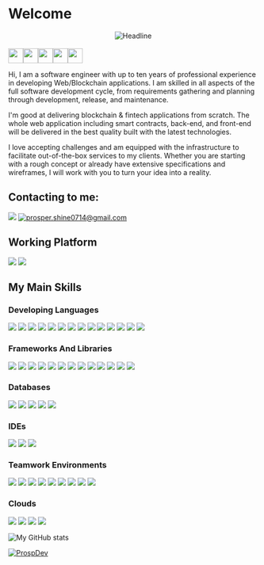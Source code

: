 # Welcome
<div align=center>
<img src="https://readme-typing-svg.herokuapp.com?color=%236FDA44&size=32&center=true&vCenter=true&width=700&height=50&lines=Hi+I'm+Web/Blockchain+Developer+%F0%9F%91%8B;Frontend+Engineer;Backend+Engineer;" alt="Headline" />
</div>
<br />
<div style="display: flex">
<img src="https://media.giphy.com/media/ObNTw8Uzwy6KQ/giphy.gif" width="30px">
<img src="https://media.giphy.com/media/ObNTw8Uzwy6KQ/giphy.gif" width="30px">
<img src="https://media.giphy.com/media/ObNTw8Uzwy6KQ/giphy.gif" width="30px">
<img src="https://media.giphy.com/media/ObNTw8Uzwy6KQ/giphy.gif" width="30px">
<img src="https://media.giphy.com/media/ObNTw8Uzwy6KQ/giphy.gif" width="30px">
</div>

Hi, I am a software engineer with up to ten years of professional experience in developing Web/Blockchain applications. I am skilled in all aspects of the full software development cycle, from requirements gathering and planning through development, release, and maintenance.

I'm good at delivering blockchain & fintech applications from scratch.
The whole web application including smart contracts, back-end, and front-end will be delivered in the best quality built with the latest technologies.

I love accepting challenges and am equipped with the infrastructure to facilitate out-of-the-box services to my clients. Whether you are starting with a rough concept or already have extensive specifications and wireframes, I will work with you to turn your idea into a reality.


## Contacting to me:
[<img src="https://img.shields.io/github/followers/manliestben?color=black&label=GitHub&logo=GitHub&logoColor=white&style=flat-square" />](https://github.com/ProspDev)
[<img src="https://img.shields.io/badge/-Gmail-D14836?style=flat-square&logo=Gmail&logoColor=white" title="prosper.shine0714@gmail.com"/>](https://mailto:prosper.shine0714@gmail.com)

## Working Platform
[<img src="https://img.shields.io/badge/-Windows-0078D6?style=flat-square&logo=Windows&logoColor=white" />](#)
[<img src="https://img.shields.io/badge/Ubuntu-E95420?style=flat-square&logo=ubuntu&logoColor=white" />](#)
  
## My Main Skills
### Developing Languages
[<img src="https://img.shields.io/badge/JavaScript-323330?style=for-the-badge&logo=javascript&logoColor=F7DF1E" />](#)
[<img src="https://img.shields.io/badge/TypeScript-007ACC?style=for-the-badge&logo=typescript&logoColor=white" />](#)
[<img src="https://img.shields.io/badge/React-593D88?style=for-the-badge&logo=react&logoColor=blue" />](#)
[<img src="https://img.shields.io/badge/Redux-593D88?style=for-the-badge&logo=redux&logoColor=white" />](#)
[<img src="https://img.shields.io/badge/CSS3-1572B6?style=for-the-badge&logo=css3&logoColor=white" />](#)
[<img src="https://img.shields.io/badge/Node.js-339933?style=for-the-badge&logo=nodedotjs&logoColor=white" />](#)
[<img src="https://img.shields.io/badge/Express.js-20232A?style=for-the-badge&logo=express&logoColor=white" />](#)
[<img src="https://img.shields.io/badge/Socket.io-20232A?&style=for-the-badge&logo=Socket.io&logoColor=white" />](#)
[<img src="https://img.shields.io/badge/HTML5-E34F26?style=for-the-badge&logo=html5&logoColor=white" />](#)
[<img src="https://img.shields.io/badge/Sass-CC6699?style=for-the-badge&logo=sass&logoColor=white" />](#)
[<img src="https://img.shields.io/badge/C%23-239120?style=for-the-badge&logo=c-sharp&logoColor=white" />](#)
[<img src="https://img.shields.io/badge/Java-ED8B00?style=for-the-badge&logo=java&logoColor=white" />](#)
[<img src="https://img.shields.io/badge/Solidity-e6e6e6?style=for-the-badge&logo=solidity&logoColor=black" />](#)
[<img src="https://img.shields.io/badge/Markdown-20232A?style=for-the-badge&logo=markdown&logoColor=white" />](#)

### Frameworks And Libraries
[<img src="https://img.shields.io/badge/next.js-000000?style=for-the-badge&logo=nextdotjs&logoColor=white" />](#)
[<img src="https://img.shields.io/badge/-NestJs-ea2845?style=for-the-badge&logo=nestjs&logoColor=white" />](#)
[<img src="https://img.shields.io/badge/semantic%20ui%20react-35BDB2?style=for-the-badge&logo=semanticuireact&logoColor=white" />](#)
[<img src="https://img.shields.io/badge/Material%20UI-007FFF?style=for-the-badge&logo=mui&logoColor=white" />](#)
[<img src="https://img.shields.io/badge/Chakra--UI-319795?style=for-the-badge&logo=chakra-ui&logoColor=white" />](#)
[<img src="https://img.shields.io/badge/Spring_Boot-F2F4F9?style=for-the-badge&logo=spring-boot" />](#)
[<img src="https://img.shields.io/badge/React-20232A?style=for-the-badge&logo=react&logoColor=61DAFB" />](#)
[<img src="https://img.shields.io/badge/GraphQl-E10098?style=for-the-badge&logo=graphql&logoColor=white" />](#)
[<img src="https://img.shields.io/badge/Tailwind_CSS-38B2AC?style=for-the-badge&logo=tailwind-css&logoColor=white" />](#)
[<img src="https://img.shields.io/badge/Bootstrap-563D7C?style=for-the-badge&logo=bootstrap&logoColor=white" />](#)
[<img src="https://img.shields.io/badge/Angular-DD0031?style=for-the-badge&logo=angular&logoColor=white" />](#)
[<img src="https://img.shields.io/badge/.NET-512BD4?style=for-the-badge&logo=dotnet&logoColor=white" />](#)
[<img src="https://img.shields.io/badge/Qt-41CD52?style=for-the-badge&logo=qt&logoColor=white" />](#)

### Databases
[<img src="https://img.shields.io/badge/MySQL-005C84?style=for-the-badge&logo=mysql&logoColor=white" />](#)
[<img src="https://img.shields.io/badge/MongoDB-4EA94B?style=for-the-badge&logo=mongodb&logoColor=white" />](#)
[<img src="https://img.shields.io/badge/PostgreSQL-316192?style=for-the-badge&logo=postgresql&logoColor=white" />](#)
[<img src="https://img.shields.io/badge/Amazon%20DynamoDB-4053D6?style=for-the-badge&logo=Amazon%20DynamoDB&logoColor=white" />](#)
[<img src="https://img.shields.io/badge/firebase-ffca28?style=for-the-badge&logo=firebase&logoColor=black" />](#)

### IDEs
[<img src="https://img.shields.io/badge/Visual_Studio_Code-0078D4?style=for-the-badge&logo=visual%20studio%20code&logoColor=white" />](#)
[<img src="https://img.shields.io/badge/Visual_Studio-5C2D91?style=for-the-badge&logo=visual%20studio&logoColor=white" />](#)
[<img src="https://img.shields.io/badge/Android_Studio-3DDC84?style=for-the-badge&logo=android-studio&logoColor=white" />](#)

### Teamwork Environments
[<img src="https://img.shields.io/badge/Trello-0052CC?style=for-the-badge&logo=trello&logoColor=white" />](#)
[<img src="https://img.shields.io/badge/Slack-4A154B?style=for-the-badge&logo=slack&logoColor=white" />](#)
[<img src="https://img.shields.io/badge/Microsoft_Teams-6264A7?style=for-the-badge&logo=microsoft-teams&logoColor=white" />](#)
[<img src="https://img.shields.io/badge/GitHub-100000?style=for-the-badge&logo=github&logoColor=white" />](#)
[<img src="https://img.shields.io/badge/GitLab-330F63?style=for-the-badge&logo=gitlab&logoColor=white" />](#)
[<img src="https://img.shields.io/badge/Jira-0052CC?style=for-the-badge&logo=Jira&logoColor=white" />](#)
[<img src="https://img.shields.io/badge/Skype-00AFF0?style=for-the-badge&logo=skype&logoColor=white" />](#)
[<img src="https://img.shields.io/badge/Google%20Meet-00897B?style=for-the-badge&logo=google-meet&logoColor=white" />](#)
[<img src="https://img.shields.io/badge/Zoom-2D8CFF?style=for-the-badge&logo=zoom&logoColor=white" />](#)

### Clouds
[<img src="https://img.shields.io/badge/Amazon_AWS-FF9900?style=for-the-badge&logo=amazonaws&logoColor=white" />](#)
[<img src="https://img.shields.io/badge/Heroku-430098?style=for-the-badge&logo=heroku&logoColor=white" />](#)
[<img src="https://img.shields.io/badge/Vercel-000000?style=for-the-badge&logo=vercel&logoColor=white" />](#)
[<img src="https://img.shields.io/badge/Render-00ab56?style=for-the-badge&logo=render&logoColor=white" />](#)

![My GitHub stats](https://github-readme-stats.vercel.app/api?username=ProspDev&hide=issues&include_all_commits=true&count_private=true&&box_width=11&show_icons=true&theme=material-palenight)

[<img align="center"
    src="https://github-readme-stats.vercel.app/api/top-langs?username=ProspDev&show_icons=true&locale=en&bg_color=0d1117&text_color=ffffff&layout=compact"
    alt="ProspDev" 
    bg_color=#808080/>](#)
